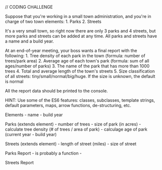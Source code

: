 // CODING CHALLENGE

Suppose that you're working in a small town administration, and you're in charge of two town elements:
    1. Parks
    2. Streets

It's a very small town, so right now there are only 3 parks and 4 streets, but more parks and streets can be added at any time. All parks and streets have a name and a build year.

At an end-of-year meeting, your boss wants a final report with the following:
    1. Tree density of each park in the town (formula: number of trees/park area)
    2. Average age of each town's park (formula: sum of all ages/number of parks)
    3. The name of the park that has more than 1000 trees
    4. Total and average length of the town's streets
    5. Size classification of all streets: tiny/small/normal/big/huge. If the size is unknown, the default is normal

All the report data should be printed to the console.

HINT: Use some of the ES6 features: classes, subclasses, template strings, default parameters, maps, arrow functions, de-structuring, etc.

Elements
    - name
    - build year


Parks (extends element)
    - number of trees
    - size of park (in acres)
    - calculate tree density (# of trees / area of park)
    - calculage age of park (current year - build year)

Streets (extends element)
    - length of street (miles)
    - size of street


Parks Report
    - is probably a function
    - 


Streets Report
